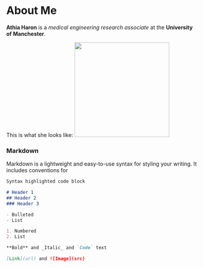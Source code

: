 # About Me

**Athia Haron** is a _medical engineering research associate_ at the **University of Manchester**.

This is what she looks like:
<img src="https://athiaharon.github.io/profile.png" width="250" height="250" />

### Markdown

Markdown is a lightweight and easy-to-use syntax for styling your writing. It includes conventions for

```markdown
Syntax highlighted code block

# Header 1
## Header 2
### Header 3

- Bulleted
- List

1. Numbered
2. List

**Bold** and _Italic_ and `Code` text

[Link](url) and ![Image](src)
```

